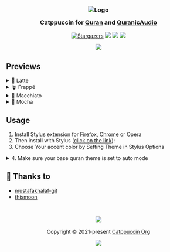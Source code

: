 <h3 align="center">
	<img src="https://raw.githubusercontent.com/mustafakhalaf-git/Quran/main/assets/quran.png" width="100" alt="Logo"/><br/>
	<img src="https://raw.githubusercontent.com/catppuccin/catppuccin/main/assets/misc/transparent.png" height="30" width="0px"/>
	Catppuccin for <a href="https://quran.com">Quran</a> and <a href="https://quranicaudio.com">QuranicAudio</a>
	<img src="https://raw.githubusercontent.com/catppuccin/catppuccin/main/assets/misc/transparent.png" height="30" width="0px"/>
</h3>

<p align="center">
    <a href="https://github.com/mustafakhalaf-git/Quran/stargazers"><img alt="Stargazers" src="https://img.shields.io/github/stars/mustafakhalaf-git/Quran?colorA=363a4f&colorB=b7bdf8&style=for-the-badge"></a>
    <a href="https://github.com/mustafakhalaf-git/Quran/issues"><img src="https://img.shields.io/github/issues/mustafakhalaf-git/Quran?colorA=363a4f&colorB=f5a97f&style=for-the-badge"></a>
    <a href="https://github.com/mustafakhalaf-git/Quran/contributors"><img src="https://img.shields.io/github/contributors/mustafakhalaf-git/Quran?colorA=363a4f&colorB=a6da95&style=for-the-badge"></a>
    <a href="https://raw.githubusercontent.com/mustafakhalaf-git/quran/main/src/CatppuccinQuran.user.css"><img src="https://img.shields.io/badge/stylus-install-cba6f7?colorA=363a4f&style=for-the-badge"></a>
</p>

<p align="center">
  <img src="https://raw.githubusercontent.com/mustafakhalaf-git/quran/main/assets/DarkPreviewPC.webp"/>
</p>

## Previews

<details>
<summary>🌻 Latte</summary>
<img src="https://raw.githubusercontent.com/mustafakhalaf-git/quran/main/assets/LatteDarkPC.png"/>
</details>
<details>
<summary>🪴 Frappé</summary>
<img src="https://raw.githubusercontent.com/mustafakhalaf-git/quran/main/assets/FrappeDarkPC.png"/>
</details>
<details>
<summary>🌺 Macchiato</summary>
<img src="https://raw.githubusercontent.com/mustafakhalaf-git/quran/main/assets/MacchiatoDarkPC.png"/>
</details>
<details>
<summary>🌿 Mocha</summary>
<img src="https://raw.githubusercontent.com/mustafakhalaf-git/quran/main/assets/MochaDarkPC.png"/>
</details>

## Usage

1. Install Stylus extension for [Firefox](https://addons.mozilla.org/en-US/firefox/addon/styl-us/), [Chrome](https://chrome.google.com/webstore/detail/stylus/clngdbkpkpeebahjckkjfobafhncgmne) or [Opera](https://addons.opera.com/en-gb/extensions/details/stylus/)
2. Then install with Stylus ([click on the link](https://raw.githubusercontent.com/mustafakhalaf-git/quran/main/src/CatppuccinQuran.user.css)):
3. Choose Your accent color by Setting Theme in Stylus Options
<details>
<summary>
4. Make sure your base quran theme is set to auto mode
</summary>

![Help image](./assets/set-to-auto.png)
</details>

## 💝 Thanks to

- [mustafakhalaf-git](https://github.com/mustafakhalaf-git)
- [thismoon](https://github.com/thismoon)

&nbsp;

<p align="center">
	<img src="https://raw.githubusercontent.com/catppuccin/catppuccin/main/assets/footers/gray0_ctp_on_line.svg?sanitize=true" />
</p>

<p align="center">
	Copyright &copy; 2021-present <a href="https://github.com/catppuccin" target="_blank">Catppuccin Org</a>
</p>

<p align="center">
	<a href="https://github.com/catppuccin/catppuccin/blob/main/LICENSE"><img src="https://img.shields.io/static/v1.svg?style=for-the-badge&label=License&message=MIT&logoColor=d9e0ee&colorA=363a4f&colorB=b7bdf8"/></a>
</p>
